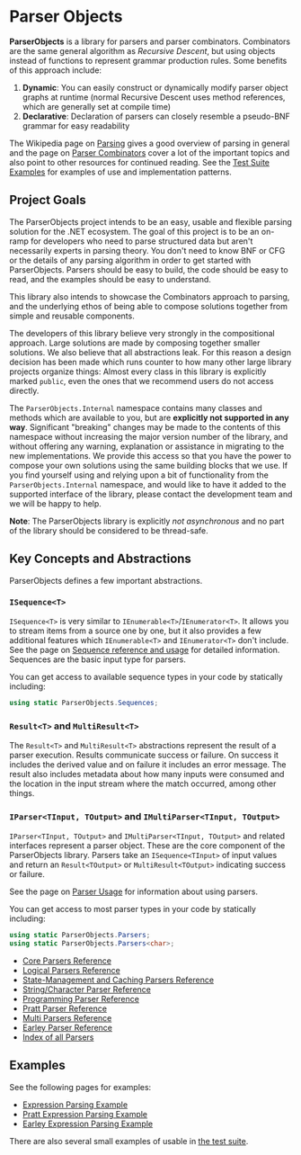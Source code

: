 # Parser Objects

**ParserObjects** is a library for parsers and parser combinators. Combinators are the same general algorithm as *Recursive Descent*, but using objects instead of functions to represent grammar production rules. Some benefits of this approach include:

1. **Dynamic**: You can easily construct or dynamically modify parser object graphs at runtime (normal Recursive Descent uses method references, which are generally set at compile time)
1. **Declarative**: Declaration of parsers can closely resemble a pseudo-BNF grammar for easy readability

The Wikipedia page on [Parsing](https://en.wikipedia.org/wiki/Parsing#Computer_languages) gives a good overview of parsing in general and the page on [Parser Combinators](https://en.wikipedia.org/wiki/Parser_combinator) cover a lot of the important topics and also point to other resources for continued reading. See the [Test Suite Examples](https://github.com/Whiteknight/ParserObjects/tree/master/ParserObjects.Tests/Examples) for examples of use and implementation patterns.

## Project Goals

The ParserObjects project intends to be an easy, usable and flexible parsing solution for the .NET ecosystem. The goal of this project is to be an on-ramp for developers who need to parse structured data but aren't necessarily experts in parsing theory. You don't need to know BNF or CFG or the details of any parsing algorithm in order to get started with ParserObjects. Parsers should be easy to build, the code should be easy to read, and the examples should be easy to understand.

This library also intends to showcase the Combinators approach to parsing, and the underlying ethos of being able to compose solutions together from simple and reusable components. 

The developers of this library believe very strongly in the compositional approach. Large solutions are made by composing together smaller solutions. We also believe that all abstractions leak. For this reason a design decision has been made which runs counter to how many other large library projects organize things: Almost every class in this library is explicitly marked `public`, even the ones that we recommend users do not access directly.

The `ParserObjects.Internal` namespace contains many classes and methods which are available to you, but are **explicitly not supported in any way**. Significant "breaking" changes may be made to the contents of this namespace without increasing the major version number of the library, and without offering any warning, explanation or assistance in migrating to the new implementations. We provide this access so that you have the power to compose your own solutions using the same building blocks that we use. If you find yourself using and relying upon a bit of functionality from the `ParserObjects.Internal` namespace, and would like to have it added to the supported interface of the library, please contact the development team and we will be happy to help.

**Note**: The ParserObjects library is explicitly *not asynchronous* and no part of the library should be considered to be thread-safe. 

## Key Concepts and Abstractions

ParserObjects defines a few important abstractions.

### `ISequence<T>`

`ISequence<T>` is very similar to `IEnumerable<T>`/`IEnumerator<T>`. It allows you to stream items from a source one by one, but it also provides a few additional features which `IEnumerable<T>` and `IEnumerator<T>` don't include. See the page on [Sequence reference and usage](sequences.md) for detailed information. Sequences are the basic input type for parsers.

You can get access to available sequence types in your code by statically including:

```csharp
using static ParserObjects.Sequences;
```

### `Result<T>` and `MultiResult<T>`

The `Result<T>` and `MultiResult<T>` abstractions represent the result of a parser execution. Results communicate success or failure. On success it includes the derived value and on failure it includes an error message. The result also includes metadata about how many inputs were consumed and the location in the input stream where the match occurred, among other things.

### `IParser<TInput, TOutput>` and `IMultiParser<TInput, TOutput>`

`IParser<TInput, TOutput>` and `IMultiParser<TInput, TOutput>` and related interfaces represent a parser object. These are the core component of the ParserObjects library. Parsers take an `ISequence<TInput>` of input values and return an `Result<TOutput>` or `MultiResult<TOutput>` indicating success or failure.

See the page on [Parser Usage](parser_usage.md) for information about using parsers. 

You can get access to most parser types in your code by statically including:

```csharp
using static ParserObjects.Parsers;
using static ParserObjects.Parsers<char>;
```

* [Core Parsers Reference](parsers_core.md)
* [Logical Parsers Reference](parsers_logical.md)
* [State-Management and Caching Parsers Reference](parsers_state.md)
* [String/Character Parser Reference](parsers_chars.md)
* [Programming Parser Reference](parsers_programming.md)
* [Pratt Parser Reference](parsers_pratt.md)
* [Multi Parsers Reference](parsers_multi.md)
* [Earley Parser Reference](parsers_earley.md)
* [Index of all Parsers](parsers_index.md)

## Examples

See the following pages for examples:

* [Expression Parsing Example](expression_example.md)
* [Pratt Expression Parsing Example](prattexpr_example.md)
* [Earley Expression Parsing Example](earleyexpr_example.md)

There are also several small examples of usable in [the test suite](https://github.com/Whiteknight/ParserObjects/tree/master/ParserObjects.Tests/Examples).

